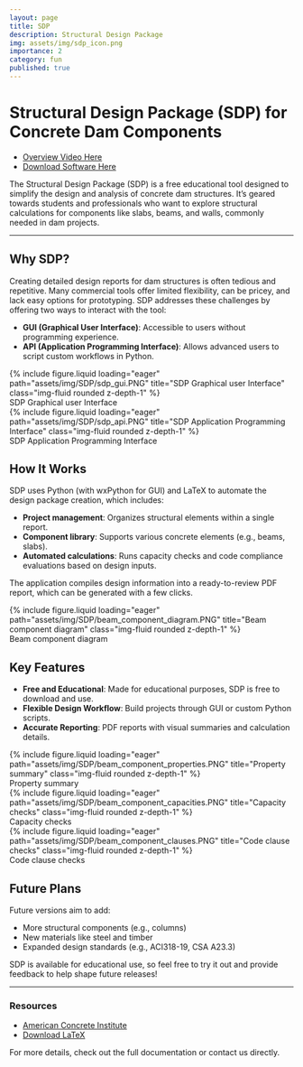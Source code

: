 ```yaml
---
layout: page
title: SDP
description: Structural Design Package
img: assets/img/sdp_icon.png
importance: 2
category: fun
published: true
---
```


# Structural Design Package (SDP) for Concrete Dam Components

- [Overview Video Here](https://www.linkedin.com/posts/michael-dupuis-99539662_this-structural-design-software-tool-started-activity-7237577486723641344--6Tb?utm_source=share&utm_medium=member_desktop)
- [Download Software Here](https://github.com/mrldupuis/Structural-Design-Package)

The Structural Design Package (SDP) is a free educational tool designed to simplify the design and analysis of concrete dam structures. It’s geared towards students and professionals who want to explore structural calculations for components like slabs, beams, and walls, commonly needed in dam projects.

---

## Why SDP?

Creating detailed design reports for dam structures is often tedious and repetitive. Many commercial tools offer limited flexibility, can be pricey, and lack easy options for prototyping. SDP addresses these challenges by offering two ways to interact with the tool:
- **GUI (Graphical User Interface)**: Accessible to users without programming experience.
- **API (Application Programming Interface)**: Allows advanced users to script custom workflows in Python.

<div class="row">
    <div class="col-sm mt-3 mt-md-0">
        {% include figure.liquid loading="eager" path="assets/img/SDP/sdp_gui.PNG" title="SDP Graphical user Interface" class="img-fluid rounded z-depth-1" %}
    </div>
</div>
<div class="caption">
    SDP Graphical user Interface
</div>

<div class="row">
    <div class="col-sm mt-3 mt-md-0">
        {% include figure.liquid loading="eager" path="assets/img/SDP/sdp_api.PNG" title="SDP Application Programming Interface" class="img-fluid rounded z-depth-1" %}
    </div>
</div>
<div class="caption">
    SDP Application Programming Interface
</div>

## How It Works

SDP uses Python (with wxPython for GUI) and LaTeX to automate the design package creation, which includes:
- **Project management**: Organizes structural elements within a single report.
- **Component library**: Supports various concrete elements (e.g., beams, slabs).
- **Automated calculations**: Runs capacity checks and code compliance evaluations based on design inputs.

The application compiles design information into a ready-to-review PDF report, which can be generated with a few clicks.

<div class="row">
    <div class="col-sm mt-3 mt-md-0">
        {% include figure.liquid loading="eager" path="assets/img/SDP/beam_component_diagram.PNG" title="Beam component diagram" class="img-fluid rounded z-depth-1" %}
    </div>
</div>
<div class="caption">
    Beam component diagram
</div>

## Key Features

- **Free and Educational**: Made for educational purposes, SDP is free to download and use.
- **Flexible Design Workflow**: Build projects through GUI or custom Python scripts.
- **Accurate Reporting**: PDF reports with visual summaries and calculation details.

<div class="row">
    <div class="col-sm mt-3 mt-md-0">
        {% include figure.liquid loading="eager" path="assets/img/SDP/beam_component_properties.PNG" title="Property summary" class="img-fluid rounded z-depth-1" %}
    </div>
</div>
<div class="caption">
    Property summary
</div>

<div class="row">
    <div class="col-sm mt-3 mt-md-0">
        {% include figure.liquid loading="eager" path="assets/img/SDP/beam_component_capacities.PNG" title="Capacity checks" class="img-fluid rounded z-depth-1" %}
    </div>
</div>
<div class="caption">
    Capacity checks
</div>

<div class="row">
    <div class="col-sm mt-3 mt-md-0">
        {% include figure.liquid loading="eager" path="assets/img/SDP/beam_component_clauses.PNG" title="Code clause checks" class="img-fluid rounded z-depth-1" %}
    </div>
</div>
<div class="caption">
    Code clause checks
</div>


## Future Plans

Future versions aim to add:
- More structural components (e.g., columns)
- New materials like steel and timber
- Expanded design standards (e.g., ACI318-19, CSA A23.3)

SDP is available for educational use, so feel free to try it out and provide feedback to help shape future releases!

---

### Resources

- [American Concrete Institute](https://www.concrete.org)
- [Download LaTeX](https://miktex.org)

For more details, check out the full documentation or contact us directly.